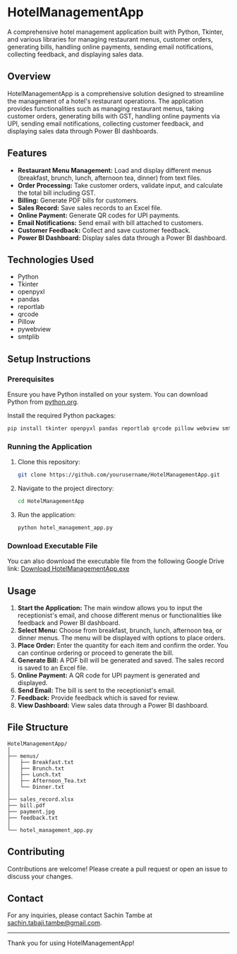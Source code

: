 # HotelManagementApp
A comprehensive hotel management application built with Python, Tkinter, and various libraries for managing restaurant menus, customer orders, generating bills, handling online payments, sending email notifications, collecting feedback, and displaying sales data.

## Overview

HotelManagementApp is a comprehensive solution designed to streamline the management of a hotel's restaurant operations. The application provides functionalities such as managing restaurant menus, taking customer orders, generating bills with GST, handling online payments via UPI, sending email notifications, collecting customer feedback, and displaying sales data through Power BI dashboards.

## Features

- **Restaurant Menu Management:** Load and display different menus (breakfast, brunch, lunch, afternoon tea, dinner) from text files.
- **Order Processing:** Take customer orders, validate input, and calculate the total bill including GST.
- **Billing:** Generate PDF bills for customers.
- **Sales Record:** Save sales records to an Excel file.
- **Online Payment:** Generate QR codes for UPI payments.
- **Email Notifications:** Send email with bill attached to customers.
- **Customer Feedback:** Collect and save customer feedback.
- **Power BI Dashboard:** Display sales data through a Power BI dashboard.

## Technologies Used

- Python
- Tkinter
- openpyxl
- pandas
- reportlab
- qrcode
- Pillow
- pywebview
- smtplib

## Setup Instructions

### Prerequisites

Ensure you have Python installed on your system. You can download Python from [python.org](https://www.python.org/).

Install the required Python packages:
```bash
pip install tkinter openpyxl pandas reportlab qrcode pillow webview smtplib
```

### Running the Application

1. Clone this repository:
    ```bash
    git clone https://github.com/yourusername/HotelManagementApp.git
    ```
2. Navigate to the project directory:
    ```bash
    cd HotelManagementApp
    ```
3. Run the application:
    ```bash
    python hotel_management_app.py
    ```

### Download Executable File

You can also download the executable file from the following Google Drive link:
[Download HotelManagementApp.exe](https://drive.google.com/drive/folders/1uGrFlx7Yr23GpmH5mSmRnabHG7QT2yLA?usp=drive_link)

## Usage

1. **Start the Application:** The main window allows you to input the receptionist's email, and choose different menus or functionalities like feedback and Power BI dashboard.
2. **Select Menu:** Choose from breakfast, brunch, lunch, afternoon tea, or dinner menus. The menu will be displayed with options to place orders.
3. **Place Order:** Enter the quantity for each item and confirm the order. You can continue ordering or proceed to generate the bill.
4. **Generate Bill:** A PDF bill will be generated and saved. The sales record is saved to an Excel file.
5. **Online Payment:** A QR code for UPI payment is generated and displayed.
6. **Send Email:** The bill is sent to the receptionist's email.
7. **Feedback:** Provide feedback which is saved for review.
8. **View Dashboard:** View sales data through a Power BI dashboard.

## File Structure

```
HotelManagementApp/
│
├── menus/
│   ├── Breakfast.txt
│   ├── Brunch.txt
│   ├── Lunch.txt
│   ├── Afternoon_Tea.txt
│   └── Dinner.txt
│
├── sales_record.xlsx
├── bill.pdf
├── payment.jpg
├── feedback.txt
│
└── hotel_management_app.py
```

## Contributing

Contributions are welcome! Please create a pull request or open an issue to discuss your changes.


## Contact

For any inquiries, please contact Sachin Tambe at sachin.tabaji.tambe@gmail.com.

---

Thank you for using HotelManagementApp!
